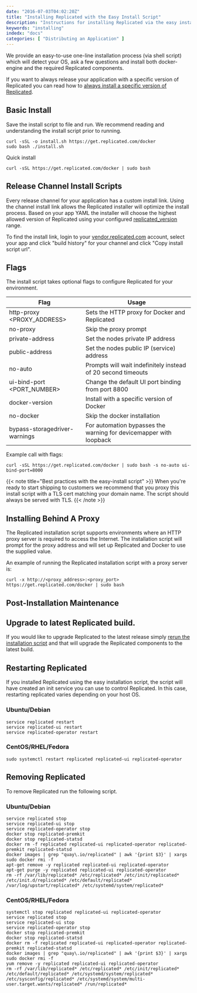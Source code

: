 ```yaml
---
date: "2016-07-03T04:02:20Z"
title: "Installing Replicated with the Easy Install Script"
description: "Instructions for installing Replicated via the easy install script."
keywords: "installing"
indedx: "docs"
categories: [ "Distributing an Application" ]
---
```


We provide an easy-to-use one-line installation process (via shell script) which will detect your OS, ask a few questions and install both docker-engine and the required Replicated components.

If you want to always release your application with a specific version of Replicated you can read how to [always install a specific version of Replicated](/docs/kb/supporting-your-customers/install-known-versions/).

## Basic Install

Save the install script to file and run.  We recommend reading and understanding the install script prior to running.

```shell
curl -sSL -o install.sh https://get.replicated.com/docker
sudo bash ./install.sh
```

Quick install

```shell
curl -sSL https://get.replicated.com/docker | sudo bash
```

## Release Channel Install Scripts

Every release channel for your application has a custom install link. Using the channel install link allows the Replicated installer will optimize the install process. Based on your app YAML the installer will choose the highest allowed version of Replicated using your configured [replicated_version](/docs/packaging-an-application/preflight-checks/) range.

To find the install link, login to your [vendor.replicated.com](https://vendor.replicated.com/) account, select your app and click "build history" for your channel and click "Copy install script url".

## Flags

The install script takes optional flags to configure Replicated for your environment.

|Flag|Usage|
|----|-----|
|http-proxy <PROXY_ADDRESS>|Sets the HTTP proxy for Docker and Replicated|
|no-proxy|Skip the proxy prompt|
|private-address <IP>|Set the nodes private IP address|
|public-address <IP>|Set the nodes public IP (service) address|
|no-auto|Prompts will wait indefinitely instead of 20 second timeouts|
|ui-bind-port <PORT_NUMBER>|Change the default UI port binding from port 8800|
|docker-version <VERSION>|Install with a specific version of Docker|
|no-docker|Skip the docker installation|
|bypass-storagedriver-warnings|For automation bypasses the warning for devicemapper with loopback|

Example call with flags:

```shell
curl -sSL https://get.replicated.com/docker | sudo bash -s no-auto ui-bind-port=8000
```

{{< note title="Best practices with the easy-install script" >}}
When you're ready to start shipping to customers we recommend that you proxy this install script with a TLS cert matching your domain name.  The script should always be served with TLS.
{{< /note >}}

## Installing Behind A Proxy
The Replicated installation script supports environments where an HTTP proxy server is required to access the Internet. The installation script will prompt for the proxy address and will set up Replicated and Docker to use the supplied value.

An example of running the Replicated installation script with a proxy server is:
```shell
curl -x http://<proxy_address>:<proxy_port> https://get.replicated.com/docker | sudo bash
```

## Post-Installation Maintenance

## Upgrade to latest Replicated build.
If you would like to upgrade Replicated to the latest release simply [rerun the installation script](/docs/distributing-an-application/installing-via-script/) and that will upgrade the Replicated components to the latest build.

## Restarting Replicated
If you installed Replicated using the easy installation script, the script will have created an init service you can use to control Replicated. In this case, restarting replicated varies depending on your host OS.

### Ubuntu/Debian
```shell
service replicated restart
service replicated-ui restart
service replicated-operator restart
```

### CentOS/RHEL/Fedora
```shell
sudo systemctl restart replicated replicated-ui replicated-operator
```

## Removing Replicated
To remove Replicated run the following script.

### Ubuntu/Debian
```shell
service replicated stop
service replicated-ui stop
service replicated-operator stop
docker stop replicated-premkit
docker stop replicated-statsd
docker rm -f replicated replicated-ui replicated-operator replicated-premkit replicated-statsd
docker images | grep "quay\.io/replicated" | awk '{print $3}' | xargs sudo docker rmi -f
apt-get remove -y replicated replicated-ui replicated-operator
apt-get purge -y replicated replicated-ui replicated-operator
rm -rf /var/lib/replicated* /etc/replicated* /etc/init/replicated* /etc/init.d/replicated* /etc/default/replicated* /var/log/upstart/replicated* /etc/systemd/system/replicated*
```

### CentOS/RHEL/Fedora
```shell
systemctl stop replicated replicated-ui replicated-operator
service replicated stop
service replicated-ui stop
service replicated-operator stop
docker stop replicated-premkit
docker stop replicated-statsd
docker rm -f replicated replicated-ui replicated-operator replicated-premkit replicated-statsd
docker images | grep "quay\.io/replicated" | awk '{print $3}' | xargs sudo docker rmi -f
yum remove -y replicated replicated-ui replicated-operator
rm -rf /var/lib/replicated* /etc/replicated* /etc/init/replicated* /etc/default/replicated* /etc/systemd/system/replicated* /etc/sysconfig/replicated* /etc/systemd/system/multi-user.target.wants/replicated* /run/replicated*
```